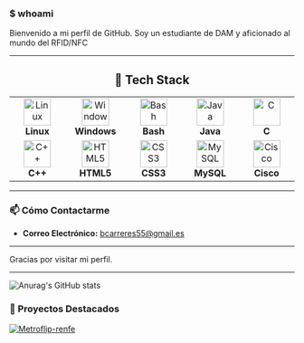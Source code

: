### $ whoami

Bienvenido a mi perfil de GitHub. Soy un estudiante de DAM y aficionado al mundo del RFID/NFC

---

<div align="center">

## 🚀 Tech Stack

<table>
<tr>
<td align="center" width="100">
<img src="https://skillicons.dev/icons?i=linux" width="48" height="48" alt="Linux" />
<br><strong>Linux</strong>
</td>
<td align="center" width="100">
<img src="https://skillicons.dev/icons?i=windows" width="48" height="48" alt="Windows" />
<br><strong>Windows</strong>
</td>
<td align="center" width="100">
<img src="https://skillicons.dev/icons?i=bash" width="48" height="48" alt="Bash" />
<br><strong>Bash</strong>
</td>
<td align="center" width="100">
<img src="https://skillicons.dev/icons?i=java" width="48" height="48" alt="Java" />
<br><strong>Java</strong>
</td>
<td align="center" width="100">
<img src="https://skillicons.dev/icons?i=c" width="48" height="48" alt="C" />
<br><strong>C</strong>
</td>
</tr>
<tr>
<td align="center" width="100">
<img src="https://skillicons.dev/icons?i=cpp" width="48" height="48" alt="C++" />
<br><strong>C++</strong>
</td>
<td align="center" width="100">
<img src="https://skillicons.dev/icons?i=html" width="48" height="48" alt="HTML5" />
<br><strong>HTML5</strong>
</td>
<td align="center" width="100">
<img src="https://skillicons.dev/icons?i=css" width="48" height="48" alt="CSS3" />
<br><strong>CSS3</strong>
</td>
<td align="center" width="100">
<img src="https://skillicons.dev/icons?i=mysql" width="48" height="48" alt="MySQL" />
<br><strong>MySQL</strong>
</td>
<td align="center" width="100">
<img src="https://img.icons8.com/color/48/000000/cisco.png" width="48" height="48" alt="Cisco" />
<br><strong>Cisco</strong>
</td>
</tr>
</table>

</div>

---

### 📫 Cómo Contactarme
- **Correo Electrónico:** bcarreres55@gmail.es

---

Gracias por visitar mi perfil.

---

![Anurag's GitHub stats](https://github-readme-stats.vercel.app/api?username=BocamoCM&show_icons=true&theme=radical)

### 🚀 Proyectos Destacados
[![Metroflip-renfe](https://github-readme-stats.vercel.app/api/pin/?username=BocamoCM&repo=Metroflip-renfe&theme=radical)](https://github.com/BocamoCM/Metroflip-renfe)
